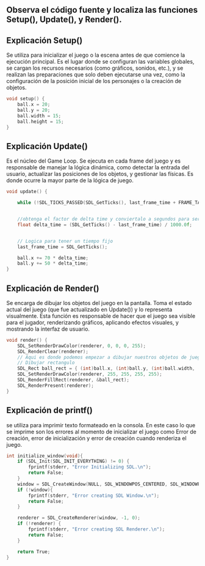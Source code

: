 ## Observa el código fuente y localiza las funciones Setup(), Update(), y Render().

## Explicación Setup()

Se utiliza para inicializar el juego o la escena antes de que comience la ejecución principal. Es el lugar donde se configuran las variables globales, se cargan los recursos necesarios (como gráficos, sonidos, etc.), y se realizan las preparaciones que solo deben ejecutarse una vez, como la configuración de la posición inicial de los personajes o la creación de objetos.

```c
void setup() {
	ball.x = 20;
	ball.y = 20;
	ball.width = 15;
	ball.height = 15;
}
```

## Explicación Update()

Es el núcleo del Game Loop. Se ejecuta en cada frame del juego y es responsable de manejar la lógica dinámica, como detectar la entrada del usuario, actualizar las posiciones de los objetos, y gestionar las físicas. Es donde ocurre la mayor parte de la lógica de juego.

```c
void update() {

	while (!SDL_TICKS_PASSED(SDL_GetTicks(), last_frame_time + FRAME_TARGET_TIME));


	//obtenga el factor de delta time y conviertalo a segundos para ser usado para actualizar mis objetos
	float delta_time = (SDL_GetTicks() - last_frame_time) / 1000.0f;


	// Logica para tener un tiempo fijo 
	last_frame_time = SDL_GetTicks();

	ball.x += 70 * delta_time;
	ball.y += 50 * delta_time;
}
```
## Explicación de Render()

Se encarga de dibujar los objetos del juego en la pantalla. Toma el estado actual del juego (que fue actualizado en Update()) y lo representa visualmente. Esta función es responsable de hacer que el juego sea visible para el jugador, renderizando gráficos, aplicando efectos visuales, y mostrando la interfaz de usuario.

```c
void render() {
	SDL_SetRenderDrawColor(renderer, 0, 0, 0, 255);
	SDL_RenderClear(renderer);
	// Aqui es donde podemos empezar a dibujar nuestros objetos de juego
	// Dibujar rectangulo
	SDL_Rect ball_rect = { (int)ball.x, (int)ball.y, (int)ball.width, (int)ball.height };
	SDL_SetRenderDrawColor(renderer, 255, 255, 255, 255);
	SDL_RenderFillRect(renderer, &ball_rect);
	SDL_RenderPresent(renderer);
}
```
## Explicación de printf()

se utiliza para imprimir texto formateado en la consola. En este caso lo que se imprime son los errores al momento de inicializar el juego como Error de creación, error de inicialización y error de creación cuando renderiza el juego.

```c
int initialize_window(void){
	if (SDL_Init(SDL_INIT_EVERYTHING) != 0) {
		fprintf(stderr, "Error Initializing SDL.\n");
		return False;
	}
	window = SDL_CreateWindow(NULL, SDL_WINDOWPOS_CENTERED, SDL_WINDOWPOS_CENTERED, WINDOW_WIDTH, WINDOW_HEIGHT, SDL_WINDOW_BORDERLESS);
	if (!window){
		fprintf(stderr, "Error creating SDL Window.\n");
		return False;
	}

	renderer = SDL_CreateRenderer(window, -1, 0);
	if (!renderer) {
		fprintf(stderr, "Error creating SDL Renderer.\n");
		return False;
	}

	return True;
}
```



